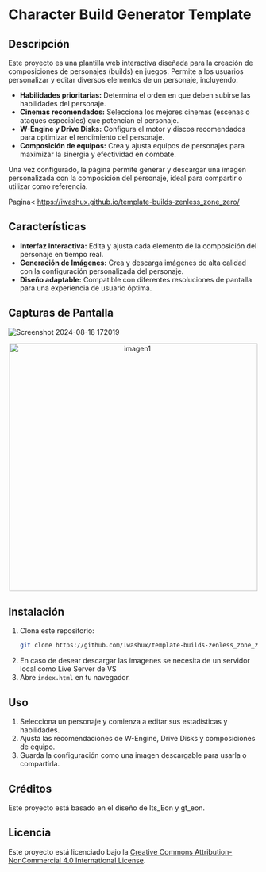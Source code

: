 # Character Build Generator Template

## Descripción

Este proyecto es una plantilla web interactiva diseñada para la creación de composiciones de personajes (builds) en juegos. Permite a los usuarios personalizar y editar diversos elementos de un personaje, incluyendo:

- **Habilidades prioritarias:** Determina el orden en que deben subirse las habilidades del personaje.
- **Cinemas recomendados:** Selecciona los mejores cinemas (escenas o ataques especiales) que potencian el personaje.
- **W-Engine y Drive Disks:** Configura el motor y discos recomendados para optimizar el rendimiento del personaje.
- **Composición de equipos:** Crea y ajusta equipos de personajes para maximizar la sinergia y efectividad en combate.

Una vez configurado, la página permite generar y descargar una imagen personalizada con la composición del personaje, ideal para compartir o utilizar como referencia.

Pagina< https://iwashux.github.io/template-builds-zenless_zone_zero/

## Características

- **Interfaz Interactiva:** Edita y ajusta cada elemento de la composición del personaje en tiempo real.
- **Generación de Imágenes:** Crea y descarga imágenes de alta calidad con la configuración personalizada del personaje.
- **Diseño adaptable:** Compatible con diferentes resoluciones de pantalla para una experiencia de usuario óptima.

## Capturas de Pantalla

![Screenshot 2024-08-18 172019](https://github.com/user-attachments/assets/e0677be2-32ab-4427-bb69-5cefa6410ad3)
<p align="center">
  <img src="https://github.com/user-attachments/assets/f9ad605f-ce43-4fbc-9000-2fd43882ef2c" alt="imagen1" width="500"/>
</p>

## Instalación

1. Clona este repositorio:
   ```bash
   git clone https://github.com/Iwashux/template-builds-zenless_zone_zero.git
   ```
2. En caso de desear descargar las imagenes se necesita de un servidor local como Live Server de VS
3. Abre `index.html` en tu navegador.

## Uso

1. Selecciona un personaje y comienza a editar sus estadísticas y habilidades.
2. Ajusta las recomendaciones de W-Engine, Drive Disks y composiciones de equipo.
3. Guarda la configuración como una imagen descargable para usarla o compartirla.

## Créditos

Este proyecto está basado en el diseño de Its_Eon y gt_eon.

## Licencia

Este proyecto está licenciado bajo la [Creative Commons Attribution-NonCommercial 4.0 International License](LICENSE).

